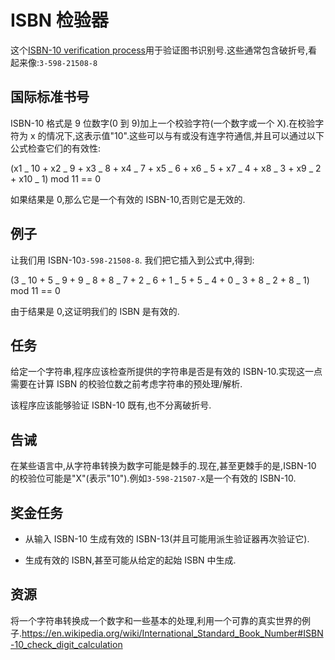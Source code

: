 # ISBN 检验器

这个[ISBN-10 verification process](https://en.wikipedia.org/wiki/International_Standard_Book_Number)用于验证图书识别号.这些通常包含破折号,看起来像:`3-598-21508-8`

## 国际标准书号

ISBN-10 格式是 9 位数字(0 到 9)加上一个校验字符(一个数字或一个 X).在校验字符为 x 的情况下,这表示值"10".这些可以与有或没有连字符通信,并且可以通过以下公式检查它们的有效性:

(x1 _ 10 + x2 _ 9 + x3 _ 8 + x4 _ 7 + x5 _ 6 + x6 _ 5 + x7 _ 4 + x8 _ 3 + x9 _ 2 + x10 _ 1) mod 11 == 0

如果结果是 0,那么它是一个有效的 ISBN-10,否则它是无效的.

## 例子

让我们用 ISBN-10`3-598-21508-8`. 我们把它插入到公式中,得到:

(3 _ 10 + 5 _ 9 + 9 _ 8 + 8 _ 7 + 2 _ 6 + 1 _ 5 + 5 _ 4 + 0 _ 3 + 8 _ 2 + 8 _ 1) mod 11 == 0

由于结果是 0,这证明我们的 ISBN 是有效的.

## 任务

给定一个字符串,程序应该检查所提供的字符串是否是有效的 ISBN-10.实现这一点需要在计算 ISBN 的校验位数之前考虑字符串的预处理/解析.

该程序应该能够验证 ISBN-10 既有,也不分离破折号.

## 告诫

在某些语言中,从字符串转换为数字可能是棘手的.现在,甚至更棘手的是,ISBN-10 的校验位可能是"X"(表示"10").例如`3-598-21507-X`是一个有效的 ISBN-10.

## 奖金任务

- 从输入 ISBN-10 生成有效的 ISBN-13(并且可能用派生验证器再次验证它).

- 生成有效的 ISBN,甚至可能从给定的起始 ISBN 中生成.

[help-page]: https://exercism.io/tracks/rust/learning
[modules]: https://doc.rust-lang.org/book/2018-edition/ch07-00-modules.html
[cargo]: https://doc.rust-lang.org/book/2018-edition/ch14-00-more-about-cargo.html
[rust-tests]: https://doc.rust-lang.org/book/2018-edition/ch11-02-running-tests.html

## 资源

将一个字符串转换成一个数字和一些基本的处理,利用一个可靠的真实世界的例子.<https://en.wikipedia.org/wiki/International_Standard_Book_Number#ISBN-10_check_digit_calculation>
